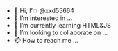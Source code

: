 - 👋 Hi, I’m @xxd55664
- 👀 I’m interested in ...
- 🌱 I’m currently learning HTML&JS
- 💞️ I’m looking to collaborate on ...
- 📫 How to reach me ...

<!---
xxd55664/xxd55664 is a ✨ special ✨ repository because its `README.md` (this file) appears on your GitHub profile.
You can click the Preview link to take a look at your changes.
--->
